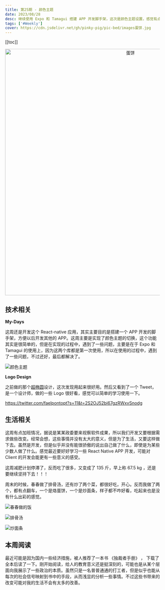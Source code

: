 ```yaml
---
title: 第25期 - 颜色主题
date: 2023/08/28
desc: 继续使用 Expo 和 Tamagui 搭建 APP 开发脚手架，这次是颜色主题设置，感觉有点复杂。配图是面糊烙的蛋饼，翻车了，看着一般，味道也是一般，不过还是吃了，不浪费。
tags: ['#Weekly']
cover: https://cdn.jsdelivr.net/gh/pinky-pig/pic-bed/images蛋饼.jpg
---
```


[[toc]]

<p align="center">
  <img alt="蛋饼" src="https://cdn.jsdelivr.net/gh/pinky-pig/pic-bed/images蛋饼.jpg" width=800 />
</p>

## 技术相关

**My-Days**

这周还是开发这个 React-native 应用，其实主要目的是搭建一个 APP 开发的脚手架，方便以后开发其他的 APP。这周主要是实现了颜色主题的切换，这个功能其实是很简单的，但是在实现的过程中，遇到了一些问题，主要是在于 Expo 和 Tamagui 的使用上，因为这两个库都是第一次使用，所以在使用的过程中，遇到了一些问题，不过还好，最后都解决了。

![颜色主题](https://cdn.jsdelivr.net/gh/pinky-pig/pic-bed/images颜色主题.png)

**Logo Design**

之前做的那个[超椭圆](https://superellipse.mmeme.me/)设计，这次发现用起来很好用。然后又看到了一个 Tweet，是一个设计师，做的一些 Logo 很好看，感觉可以简单的学习使用一下。

<https://twitter.com/faelpontopt?s=11&t=2S2OJ52bi67gzRWxvSnodg>

## 生活相关

这周有点加班情况，据说是某某政委要来视察软件成果，所以我们开发又要根据需求做些改变。经常会想，这些事情并没有太大的意义，但是为了生活，又要这样做下去。虽然是开发，但是似乎并没有能很骄傲的说出自己做了什么，即使是为某些少数人做了什么。感觉最近要好好学习一些 React Native APP 开发，可能对 Client 的开发会能更有一些意义的感受。

这周减肥计划停滞了，反而吃了很多，又变成了 135 斤，早上称 67.5 kg ，还是要继续坚持下去！！！

周末的时候，春春做了排骨汤，还有炒了两个菜，都很好吃，开心。反而我做了两个，都有点翻车，一个是烙蛋饼，一个是炒面条，样子都不咋好看，吃起来也是没有什么出彩的感觉。

![春春做的饭](https://cdn.jsdelivr.net/gh/pinky-pig/pic-bed/images春春做的饭.jpg)

![排骨汤](https://cdn.jsdelivr.net/gh/pinky-pig/pic-bed/images排骨汤.jpg)

![炒面条](https://cdn.jsdelivr.net/gh/pinky-pig/pic-bed/images炒面条.jpg)

## 本周阅读

最近可能是因为国内一些经济措施，被人推荐了一本书 《独裁者手册》 ， 下载了全本后读了一下。刚开始阅读，给人的教育意义还是挺深刻的，可能也是从某个层面向我展示了一些政治的本质。虽然只是一名普普通通的打工者，但是似乎也能从每次的社会信号映射到书中的手段，从而浅显的分析一些事情。不过这些书带来的改变可能对我的生活不会有太多的改善。
